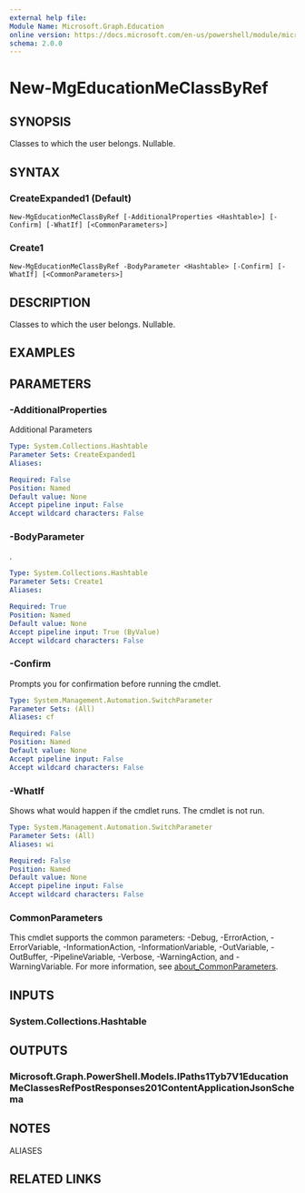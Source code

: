 ```yaml
---
external help file:
Module Name: Microsoft.Graph.Education
online version: https://docs.microsoft.com/en-us/powershell/module/microsoft.graph.education/new-mgeducationmeclassbyref
schema: 2.0.0
---
```


# New-MgEducationMeClassByRef

## SYNOPSIS
Classes to which the user belongs.
Nullable.

## SYNTAX

### CreateExpanded1 (Default)
```
New-MgEducationMeClassByRef [-AdditionalProperties <Hashtable>] [-Confirm] [-WhatIf] [<CommonParameters>]
```

### Create1
```
New-MgEducationMeClassByRef -BodyParameter <Hashtable> [-Confirm] [-WhatIf] [<CommonParameters>]
```

## DESCRIPTION
Classes to which the user belongs.
Nullable.

## EXAMPLES

## PARAMETERS

### -AdditionalProperties
Additional Parameters

```yaml
Type: System.Collections.Hashtable
Parameter Sets: CreateExpanded1
Aliases:

Required: False
Position: Named
Default value: None
Accept pipeline input: False
Accept wildcard characters: False
```

### -BodyParameter
.

```yaml
Type: System.Collections.Hashtable
Parameter Sets: Create1
Aliases:

Required: True
Position: Named
Default value: None
Accept pipeline input: True (ByValue)
Accept wildcard characters: False
```

### -Confirm
Prompts you for confirmation before running the cmdlet.

```yaml
Type: System.Management.Automation.SwitchParameter
Parameter Sets: (All)
Aliases: cf

Required: False
Position: Named
Default value: None
Accept pipeline input: False
Accept wildcard characters: False
```

### -WhatIf
Shows what would happen if the cmdlet runs.
The cmdlet is not run.

```yaml
Type: System.Management.Automation.SwitchParameter
Parameter Sets: (All)
Aliases: wi

Required: False
Position: Named
Default value: None
Accept pipeline input: False
Accept wildcard characters: False
```

### CommonParameters
This cmdlet supports the common parameters: -Debug, -ErrorAction, -ErrorVariable, -InformationAction, -InformationVariable, -OutVariable, -OutBuffer, -PipelineVariable, -Verbose, -WarningAction, and -WarningVariable. For more information, see [about_CommonParameters](http://go.microsoft.com/fwlink/?LinkID=113216).

## INPUTS

### System.Collections.Hashtable

## OUTPUTS

### Microsoft.Graph.PowerShell.Models.IPaths1Tyb7V1EducationMeClassesRefPostResponses201ContentApplicationJsonSchema

## NOTES

ALIASES

## RELATED LINKS

